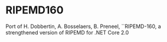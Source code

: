 # RIPEMD160
Port of H. Dobbertin, A. Bosselaers, B. Preneel, ``RIPEMD-160, a strengthened version of RIPEMD for .NET Core 2.0
